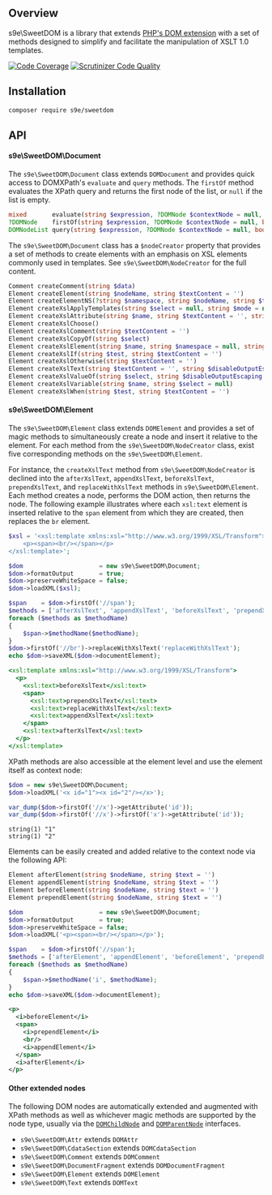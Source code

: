 ## Overview

s9e\\SweetDOM is a library that extends [PHP's DOM extension](https://www.php.net/manual/en/book.dom.php) with a set of methods designed to simplify and facilitate the manipulation of XSLT 1.0 templates.

[![Code Coverage](https://scrutinizer-ci.com/g/s9e/SweetDOM/badges/coverage.png?b=master)](https://scrutinizer-ci.com/g/s9e/SweetDOM/?branch=master)
[![Scrutinizer Code Quality](https://scrutinizer-ci.com/g/s9e/SweetDOM/badges/quality-score.png?b=master)](https://scrutinizer-ci.com/g/s9e/SweetDOM/?branch=master)


## Installation

```bash
composer require s9e/sweetdom
```


## API

#### s9e\SweetDOM\Document

The `s9e\SweetDOM\Document` class extends `DOMDocument` and provides quick access to DOMXPath's `evaluate` and `query` methods. The `firstOf` method evaluates the XPath query and returns the first node of the list, or `null` if the list is empty.
```php
mixed       evaluate(string $expression, ?DOMNode $contextNode = null, bool $registerNodeNS = true)
?DOMNode    firstOf(string $expression, ?DOMNode $contextNode = null, bool $registerNodeNS = true)
DOMNodeList query(string $expression, ?DOMNode $contextNode = null, bool $registerNodeNS = true)
```

The `s9e\SweetDOM\Document` class has a `$nodeCreator` property that provides a set of methods to create elements with an emphasis on XSL elements commonly used in templates. See `s9e\SweetDOM\NodeCreator` for the full content.

```php
Comment createComment(string $data)
Element createElement(string $nodeName, string $textContent = '')
Element createElementNS(?string $namespace, string $nodeName, string $textContent = '')
Element createXslApplyTemplates(string $select = null, string $mode = null)
Element createXslAttribute(string $name, string $textContent = '', string $namespace = null)
Element createXslChoose()
Element createXslComment(string $textContent = '')
Element createXslCopyOf(string $select)
Element createXslElement(string $name, string $namespace = null, string $useAttributeSets = null)
Element createXslIf(string $test, string $textContent = '')
Element createXslOtherwise(string $textContent = '')
Element createXslText(string $textContent = '', string $disableOutputEscaping = null)
Element createXslValueOf(string $select, string $disableOutputEscaping = null)
Element createXslVariable(string $name, string $select = null)
Element createXslWhen(string $test, string $textContent = '')
```


#### s9e\SweetDOM\Element

The `s9e\SweetDOM\Element` class extends `DOMElement` and provides a set of magic methods to simultaneously create a node and insert it relative to the element. For each method from the `s9e\SweetDOM\NodeCreator` class, exist five corresponding methods on the `s9e\SweetDOM\Element`.

For instance, the `createXslText` method from `s9e\SweetDOM\NodeCreator` is declined into the `afterXslText`, `appendXslText`, `beforeXslText`, `prependXslText`, and `replaceWithXslText` methods in `s9e\SweetDOM\Element`. Each method creates a node, performs the DOM action, then returns the node. The following example illustrates where each `xsl:text` element is inserted relative to the `span` element from which they are created, then replaces the `br` element.

```php
$xsl = '<xsl:template xmlns:xsl="http://www.w3.org/1999/XSL/Transform">
    <p><span><br/></span></p>
</xsl:template>';

$dom                     = new s9e\SweetDOM\Document;
$dom->formatOutput       = true;
$dom->preserveWhiteSpace = false;
$dom->loadXML($xsl);

$span    = $dom->firstOf('//span');
$methods = ['afterXslText', 'appendXslText', 'beforeXslText', 'prependXslText'];
foreach ($methods as $methodName)
{
	$span->$methodName($methodName);
}
$dom->firstOf('//br')->replaceWithXslText('replaceWithXslText');
echo $dom->saveXML($dom->documentElement);
```
```xsl
<xsl:template xmlns:xsl="http://www.w3.org/1999/XSL/Transform">
  <p>
    <xsl:text>beforeXslText</xsl:text>
    <span>
      <xsl:text>prependXslText</xsl:text>
      <xsl:text>replaceWithXslText</xsl:text>
      <xsl:text>appendXslText</xsl:text>
    </span>
    <xsl:text>afterXslText</xsl:text>
  </p>
</xsl:template>
```

XPath methods are also accessible at the element level and use the element itself as context node:

```php
$dom = new s9e\SweetDOM\Document;
$dom->loadXML('<x id="1"><x id="2"/></x>');

var_dump($dom->firstOf('//x')->getAttribute('id'));
var_dump($dom->firstOf('//x')->firstOf('x')->getAttribute('id'));
```
```
string(1) "1"
string(1) "2"
```

Elements can be easily created and added relative to the context node via the following API:
```php
Element afterElement(string $nodeName, string $text = '')
Element appendElement(string $nodeName, string $text = '')
Element beforeElement(string $nodeName, string $text = '')
Element prependElement(string $nodeName, string $text = '')
```
```php
$dom                     = new s9e\SweetDOM\Document;
$dom->formatOutput       = true;
$dom->preserveWhiteSpace = false;
$dom->loadXML('<p><span><br/></span></p>');

$span    = $dom->firstOf('//span');
$methods = ['afterElement', 'appendElement', 'beforeElement', 'prependElement'];
foreach ($methods as $methodName)
{
	$span->$methodName('i', $methodName);
}
echo $dom->saveXML($dom->documentElement);
```
```xml
<p>
  <i>beforeElement</i>
  <span>
    <i>prependElement</i>
    <br/>
    <i>appendElement</i>
  </span>
  <i>afterElement</i>
</p>
```


#### Other extended nodes

The following DOM nodes are automatically extended and augmented with XPath methods as well as whichever magic methods are supported by the node type, usually via the [`DOMChildNode`](https://www.php.net/manual/class.domchildnode.php) and [`DOMParentNode`](https://www.php.net/manual/class.domparentnode.php) interfaces.

 - `s9e\SweetDOM\Attr` extends `DOMAttr`
 - `s9e\SweetDOM\CdataSection` extends `DOMCdataSection`
 - `s9e\SweetDOM\Comment` extends `DOMComment`
 - `s9e\SweetDOM\DocumentFragment` extends `DOMDocumentFragment`
 - `s9e\SweetDOM\Element` extends `DOMElement`
 - `s9e\SweetDOM\Text` extends `DOMText`
